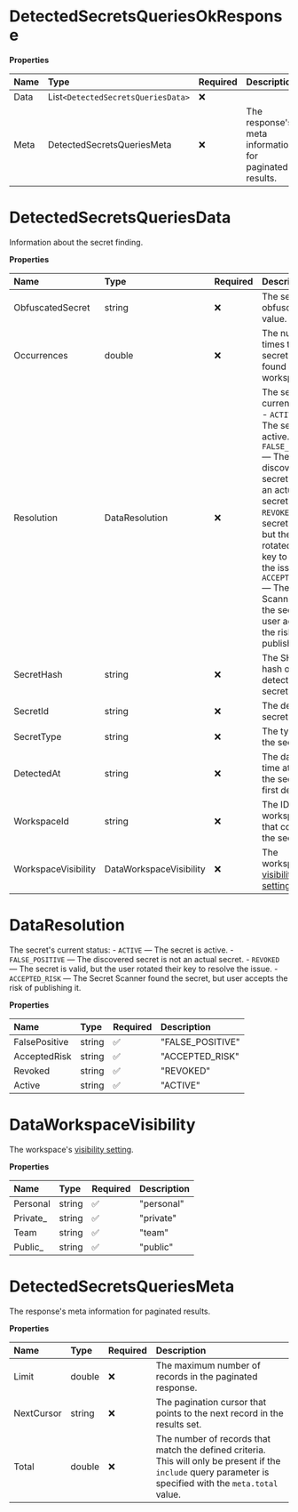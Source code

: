 # DetectedSecretsQueriesOkResponse

**Properties**

| Name | Type                               | Required | Description                                            |
| :--- | :--------------------------------- | :------- | :----------------------------------------------------- |
| Data | List`<DetectedSecretsQueriesData>` | ❌       |                                                        |
| Meta | DetectedSecretsQueriesMeta         | ❌       | The response's meta information for paginated results. |

# DetectedSecretsQueriesData

Information about the secret finding.

**Properties**

| Name                | Type                    | Required | Description                                                                                                                                                                                                                                                                                                                      |
| :------------------ | :---------------------- | :------- | :------------------------------------------------------------------------------------------------------------------------------------------------------------------------------------------------------------------------------------------------------------------------------------------------------------------------------- |
| ObfuscatedSecret    | string                  | ❌       | The secret's obfuscated value.                                                                                                                                                                                                                                                                                                   |
| Occurrences         | double                  | ❌       | The number of times the secret was found in the workspace.                                                                                                                                                                                                                                                                       |
| Resolution          | DataResolution          | ❌       | The secret's current status: - `ACTIVE` — The secret is active. - `FALSE_POSITIVE` — The discovered secret is not an actual secret. - `REVOKED` — The secret is valid, but the user rotated their key to resolve the issue. - `ACCEPTED_RISK` — The Secret Scanner found the secret, but user accepts the risk of publishing it. |
| SecretHash          | string                  | ❌       | The SHA-256 hash of the detected secret.                                                                                                                                                                                                                                                                                         |
| SecretId            | string                  | ❌       | The detected secret's ID.                                                                                                                                                                                                                                                                                                        |
| SecretType          | string                  | ❌       | The type of the secret.                                                                                                                                                                                                                                                                                                          |
| DetectedAt          | string                  | ❌       | The date and time at which the secret was first detected.                                                                                                                                                                                                                                                                        |
| WorkspaceId         | string                  | ❌       | The ID of the workspace that contains the secret.                                                                                                                                                                                                                                                                                |
| WorkspaceVisibility | DataWorkspaceVisibility | ❌       | The workspace's [visibility setting](https://learning.postman.com/docs/collaborating-in-postman/using-workspaces/managing-workspaces/#changing-workspace-visibility).                                                                                                                                                            |

# DataResolution

The secret's current status: - `ACTIVE` — The secret is active. - `FALSE_POSITIVE` — The discovered secret is not an actual secret. - `REVOKED` — The secret is valid, but the user rotated their key to resolve the issue. - `ACCEPTED_RISK` — The Secret Scanner found the secret, but user accepts the risk of publishing it.

**Properties**

| Name          | Type   | Required | Description      |
| :------------ | :----- | :------- | :--------------- |
| FalsePositive | string | ✅       | "FALSE_POSITIVE" |
| AcceptedRisk  | string | ✅       | "ACCEPTED_RISK"  |
| Revoked       | string | ✅       | "REVOKED"        |
| Active        | string | ✅       | "ACTIVE"         |

# DataWorkspaceVisibility

The workspace's [visibility setting](https://learning.postman.com/docs/collaborating-in-postman/using-workspaces/managing-workspaces/#changing-workspace-visibility).

**Properties**

| Name      | Type   | Required | Description |
| :-------- | :----- | :------- | :---------- |
| Personal  | string | ✅       | "personal"  |
| Private\_ | string | ✅       | "private"   |
| Team      | string | ✅       | "team"      |
| Public\_  | string | ✅       | "public"    |

# DetectedSecretsQueriesMeta

The response's meta information for paginated results.

**Properties**

| Name       | Type   | Required | Description                                                                                                                                                 |
| :--------- | :----- | :------- | :---------------------------------------------------------------------------------------------------------------------------------------------------------- |
| Limit      | double | ❌       | The maximum number of records in the paginated response.                                                                                                    |
| NextCursor | string | ❌       | The pagination cursor that points to the next record in the results set.                                                                                    |
| Total      | double | ❌       | The number of records that match the defined criteria. This will only be present if the `include` query parameter is specified with the `meta.total` value. |

<!-- This file was generated by liblab | https://liblab.com/ -->
